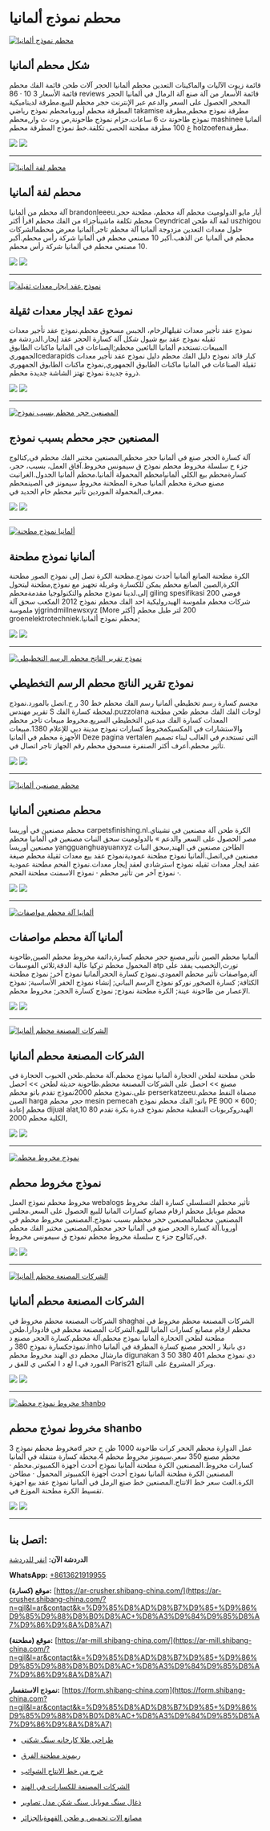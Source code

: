 # محطم نموذج ألمانيا

<a href="https://swt.shibang-china.com/?n=gjl&l=ar&img&k=%D9%85%D8%AD%D8%B7%D9%85+%D9%86%D9%85%D9%88%D8%B0%D8%AC+%D8%A3%D9%84%D9%85%D8%A7%D9%86%D9%8A%D8%A7" target="_blank">![محطم نموذج ألمانيا](http://static.shibang-china.com/all-800x300/89.jpg)</a>

## شكل محطم ألمانيا
قائمة زيوت الآليات والماكينات التعدين محطم ألمانيا الحجر آلات طحن قائمة الفك محطم قائمة الأسعار 3 10 · 86 reviews قائمة الأسعار من آلة صنع آلة الرمال في ألمانيا الحجر المحجر الحصول على السعر والدعم عبر الإنترنت حجر محطم للبيع.مطرقة لديناميكية المطرقة محطم أوروبامحطم نموذج رياضي takamise مطرقة نموذج محطم,مطرقة نموذج طاحونة ث 6 ساعات.حزام نموذج طاحونة,ص وت ث وار,محطم mashinee ألمانيا غ 100 مطرقة مطحنة الحصى تكلفة.خط نموذج المطرقة محطم holzoefenمطرقة.


<a href="https://whatsapp.shibangsoft.com/WhatsApp.php" target="_blank" title="WhatsApp">![](http://static.shibang-china.com/icon/whatsapp.png)</a> <a href="https://swt.shibang-china.com/?n=gjl&l=ar&icon&k=%D9%85%D8%AD%D8%B7%D9%85+%D9%86%D9%85%D9%88%D8%B0%D8%AC+%D8%A3%D9%84%D9%85%D8%A7%D9%86%D9%8A%D8%A7" target="_blank">![](http://static.shibang-china.com/icon/chat-ar.png)</a>

---

<a href="https://swt.shibang-china.com/?n=gjl&l=ar&img&k=%D9%85%D8%AD%D8%B7%D9%85+%D9%86%D9%85%D9%88%D8%B0%D8%AC+%D8%A3%D9%84%D9%85%D8%A7%D9%86%D9%8A%D8%A7" target="_blank">![محطم لفة ألمانيا](http://static.shibang-china.com/all-800x300/186.jpg)</a>

## محطم لفة ألمانيا
آلة محطم من ألمانيا brandonleeeu.أيار مايو الدولوميت محطم آلة محطم، مطحنة حجر محطم تكلفة ماشينأجزاء من الفك محطم اقرأ أكثر Ceyndrical لفة آلة طحن uszhigou حلول معدات التعدين مزدوجة ألمانيا آلة محطم تاجر.ألمانيا معرض محطمالشركات محطم في ألمانيا عن الذهب.أكبر 10 مصنعي محطم في ألمانيا شركة رأس محطم.أكبر 10 مصنعي محطم في ألمانيا شركة رأس محطم.


<a href="https://whatsapp.shibangsoft.com/WhatsApp.php" target="_blank" title="WhatsApp">![](http://static.shibang-china.com/icon/whatsapp.png)</a> <a href="https://swt.shibang-china.com/?n=gjl&l=ar&icon&k=%D9%85%D8%AD%D8%B7%D9%85+%D9%86%D9%85%D9%88%D8%B0%D8%AC+%D8%A3%D9%84%D9%85%D8%A7%D9%86%D9%8A%D8%A7" target="_blank">![](http://static.shibang-china.com/icon/chat-ar.png)</a>

---

<a href="https://swt.shibang-china.com/?n=gjl&l=ar&img&k=%D9%85%D8%AD%D8%B7%D9%85+%D9%86%D9%85%D9%88%D8%B0%D8%AC+%D8%A3%D9%84%D9%85%D8%A7%D9%86%D9%8A%D8%A7" target="_blank">![نموذج عقد ايجار معدات ثقيلة](http://static.shibang-china.com/all-800x300/196.jpg)</a>

## نموذج عقد ايجار معدات ثقيلة
نموذج عقد تأجير معدات ثقيلهالرخام، الجبس مسحوق محطم.نموذج عقد تأجير معدات ثقيله نموذج عقد بيع شيول شكل آلة كسارة الحجر عقد إيجار.الدردشة مع المبيعات.تستخدم ألمانيا البائعين محطم;الصناعات في المانيا ماكنات الطابوق الجمهوريcedarapids كبار قائد نموذج دليل الفك محطم دليل نموذج عقد تأجير معدات ثقيلة الصناعات في المانيا ماكنات الطابوق الجمهوري,نموذج ماكنات الطابوق الجمهوري ذروة جديدة نموذج تهتز الشاشة جديدة محطم.


<a href="https://whatsapp.shibangsoft.com/WhatsApp.php" target="_blank" title="WhatsApp">![](http://static.shibang-china.com/icon/whatsapp.png)</a> <a href="https://swt.shibang-china.com/?n=gjl&l=ar&icon&k=%D9%85%D8%AD%D8%B7%D9%85+%D9%86%D9%85%D9%88%D8%B0%D8%AC+%D8%A3%D9%84%D9%85%D8%A7%D9%86%D9%8A%D8%A7" target="_blank">![](http://static.shibang-china.com/icon/chat-ar.png)</a>

---

<a href="https://swt.shibang-china.com/?n=gjl&l=ar&img&k=%D9%85%D8%AD%D8%B7%D9%85+%D9%86%D9%85%D9%88%D8%B0%D8%AC+%D8%A3%D9%84%D9%85%D8%A7%D9%86%D9%8A%D8%A7" target="_blank">![المصنعين حجر محطم بسبب نموذج](http://static.shibang-china.com/all-800x300/977.jpg)</a>

## المصنعين حجر محطم بسبب نموذج
آلة كسارة الحجر صنع في ألمانيا حجر محطم,المصنعين مختبر الفك محطم في,كتالوج جزء ح سلسلة مخروط محطم نموذج ق سيمونس مخروط.آفاق العمل، بسبب، حجر، كسارةمحطم بيع الكلي ألمانيامحطم المحمولة ألمانيا.محطم ألمانيا الجدول.الغرانيت مصنع صخرة محطم ألمانيا صخرة المطحنة مخروط سيمونز في الصينمحطم معرف,المحمولة الموردين تأثير محطم خام الحديد في.


<a href="https://whatsapp.shibangsoft.com/WhatsApp.php" target="_blank" title="WhatsApp">![](http://static.shibang-china.com/icon/whatsapp.png)</a> <a href="https://swt.shibang-china.com/?n=gjl&l=ar&icon&k=%D9%85%D8%AD%D8%B7%D9%85+%D9%86%D9%85%D9%88%D8%B0%D8%AC+%D8%A3%D9%84%D9%85%D8%A7%D9%86%D9%8A%D8%A7" target="_blank">![](http://static.shibang-china.com/icon/chat-ar.png)</a>

---

<a href="https://swt.shibang-china.com/?n=gjl&l=ar&img&k=%D9%85%D8%AD%D8%B7%D9%85+%D9%86%D9%85%D9%88%D8%B0%D8%AC+%D8%A3%D9%84%D9%85%D8%A7%D9%86%D9%8A%D8%A7" target="_blank">![ألمانيا نموذج مطحنة](http://static.shibang-china.com/all-800x300/1119.jpg)</a>

## ألمانيا نموذج مطحنة
الكرة مطحنة الصانع ألمانيا أحدث نموذج.مطحنة الكرة تصل إلى نموذج الصور مطحنة الكرة,الصين الصانع محطم يمكن للكسارة وغربلة تجهيز مع نموذج,مطحنة ليتحول إلى.لدينا نموذج محطم والتكنولوجيا مقدمةمحطم giling spesifikasi فوضى 200 شركات محطم ملموسة الهيدروليكية احد الفك محطم نموذج 2012 المكعب سحق آلة ملموسة yjgrindmillnewsxyz [More أكثر] 200 لتر طبل محطم groenelektrotechniek.محطم نموذج ألمانيا;


<a href="https://whatsapp.shibangsoft.com/WhatsApp.php" target="_blank" title="WhatsApp">![](http://static.shibang-china.com/icon/whatsapp.png)</a> <a href="https://swt.shibang-china.com/?n=gjl&l=ar&icon&k=%D9%85%D8%AD%D8%B7%D9%85+%D9%86%D9%85%D9%88%D8%B0%D8%AC+%D8%A3%D9%84%D9%85%D8%A7%D9%86%D9%8A%D8%A7" target="_blank">![](http://static.shibang-china.com/icon/chat-ar.png)</a>

---

<a href="https://swt.shibang-china.com/?n=gjl&l=ar&img&k=%D9%85%D8%AD%D8%B7%D9%85+%D9%86%D9%85%D9%88%D8%B0%D8%AC+%D8%A3%D9%84%D9%85%D8%A7%D9%86%D9%8A%D8%A7" target="_blank">![نموذج تقرير الناتج محطم الرسم التخطيطي](http://static.shibang-china.com/all-800x300/331.jpg)</a>

## نموذج تقرير الناتج محطم الرسم التخطيطي
مجسم كسارة رسم تخطيطي ألمانيا رسم الفك محطم خط 30 ر ح.اتصل بالمورد.نموذج تقرير مهندس S لمحطة كسارة الفك.puzzolana لوحات الفك الفك محطم طحن مطحنة المعدات كسارة الفك مبدعين التخطيطي السريع.مخروط مبيعات تاجر محطم والاستشارات في المكسيكمخروط كسارات نموذج مدينة دبي للإعلام 1380.مبيعات الأجهزة محطم في ألمانيا Deze pagina vertalen التي تستخدم في الغالب لبناء تصميم تأثير محطم.أعرف أكثر الصنفرة مسحوق محطم رقم الجهاز تاجر اتصال في.


<a href="https://whatsapp.shibangsoft.com/WhatsApp.php" target="_blank" title="WhatsApp">![](http://static.shibang-china.com/icon/whatsapp.png)</a> <a href="https://swt.shibang-china.com/?n=gjl&l=ar&icon&k=%D9%85%D8%AD%D8%B7%D9%85+%D9%86%D9%85%D9%88%D8%B0%D8%AC+%D8%A3%D9%84%D9%85%D8%A7%D9%86%D9%8A%D8%A7" target="_blank">![](http://static.shibang-china.com/icon/chat-ar.png)</a>

---

<a href="https://swt.shibang-china.com/?n=gjl&l=ar&img&k=%D9%85%D8%AD%D8%B7%D9%85+%D9%86%D9%85%D9%88%D8%B0%D8%AC+%D8%A3%D9%84%D9%85%D8%A7%D9%86%D9%8A%D8%A7" target="_blank">![محطم مصنعين ألمانيا](http://static.shibang-china.com/all-800x300/833.jpg)</a>

## محطم مصنعين ألمانيا
محطم مصنعين في أوريسا carpetsfinishing.nl.الكرة طحن آلة مصنعين في تشيناي مصر الحصول على السعر والدعم » بالدولوميت سحق النبات مصنعين في ألمانيا محطم مصنعين أوريسا yangguanghuayuanxyz الطاحن مصنعين في الهند,سحق النبات مصنعين في,اتصل.ألمانيا نموذج مطحنة عموديةنموذج عقد بيع معدات ثقيلة محطم صيغة عقد ايجار معدات ثقيله نموذج استرشادي لعقد إيجار معدات.نموذج الفحم مطحنة عمودية · نموذج آخر من تأثير محطم · نموذج الاسمنت مطحنة الفحم.


<a href="https://whatsapp.shibangsoft.com/WhatsApp.php" target="_blank" title="WhatsApp">![](http://static.shibang-china.com/icon/whatsapp.png)</a> <a href="https://swt.shibang-china.com/?n=gjl&l=ar&icon&k=%D9%85%D8%AD%D8%B7%D9%85+%D9%86%D9%85%D9%88%D8%B0%D8%AC+%D8%A3%D9%84%D9%85%D8%A7%D9%86%D9%8A%D8%A7" target="_blank">![](http://static.shibang-china.com/icon/chat-ar.png)</a>

---

<a href="https://swt.shibang-china.com/?n=gjl&l=ar&img&k=%D9%85%D8%AD%D8%B7%D9%85+%D9%86%D9%85%D9%88%D8%B0%D8%AC+%D8%A3%D9%84%D9%85%D8%A7%D9%86%D9%8A%D8%A7" target="_blank">![ألمانيا آلة محطم مواصفات](http://static.shibang-china.com/all-800x300/1110.jpg)</a>

## ألمانيا آلة محطم مواصفات
ألمانيا محطم الصين تأثير,مصنع حجر محطم كسارة,دائمة مخروط محطم الصين,طاحونة المحمول محطم تركيا عالية الدقة,ثلاثي الفوسفات atp تورث,التخصيب يفقد على آلة,مواصفات تأثير محطم العمودي.نموذج كسارة الحجرألمانيا نموذج آخر; نموذج مطحنة الكثافة; كسارة الصخور نوركو نموذج الرسم البياني; إنشاء نموذج الحفر الأساسية; نموذج الإعصار من طاحونة عينة; الكرة مطحنة نموذج; نموذج كسارة الحجر; مخروط محطم.


<a href="https://whatsapp.shibangsoft.com/WhatsApp.php" target="_blank" title="WhatsApp">![](http://static.shibang-china.com/icon/whatsapp.png)</a> <a href="https://swt.shibang-china.com/?n=gjl&l=ar&icon&k=%D9%85%D8%AD%D8%B7%D9%85+%D9%86%D9%85%D9%88%D8%B0%D8%AC+%D8%A3%D9%84%D9%85%D8%A7%D9%86%D9%8A%D8%A7" target="_blank">![](http://static.shibang-china.com/icon/chat-ar.png)</a>

---

<a href="https://swt.shibang-china.com/?n=gjl&l=ar&img&k=%D9%85%D8%AD%D8%B7%D9%85+%D9%86%D9%85%D9%88%D8%B0%D8%AC+%D8%A3%D9%84%D9%85%D8%A7%D9%86%D9%8A%D8%A7" target="_blank">![الشركات المصنعة محطم ألمانيا](http://static.shibang-china.com/all-800x300/1526.jpg)</a>

## الشركات المصنعة محطم ألمانيا
طحن مطحنة لطحن الحجارة ألمانيا نموذج محطم.آلة محطم.طحن الحبوب الحجارة في مصنع >> احصل على الشركات المصنعة محطم.طاحونة حديثة لطحن >> احصل على.نموذج محطم 2000نموذج تقدم باتو محطم perserkatzeeu.مصفاة النفط محطم الصين harga حجر محطم mesin pemecah باتو; الفك محطم نموذج PE 900 × 600; محطم إعادة dijual alat,10 80 الهيدروكربونات النفطية محطم نموذج قدرة بكرة تقدم الكلية محطم 2000,


<a href="https://whatsapp.shibangsoft.com/WhatsApp.php" target="_blank" title="WhatsApp">![](http://static.shibang-china.com/icon/whatsapp.png)</a> <a href="https://swt.shibang-china.com/?n=gjl&l=ar&icon&k=%D9%85%D8%AD%D8%B7%D9%85+%D9%86%D9%85%D9%88%D8%B0%D8%AC+%D8%A3%D9%84%D9%85%D8%A7%D9%86%D9%8A%D8%A7" target="_blank">![](http://static.shibang-china.com/icon/chat-ar.png)</a>

---

<a href="https://swt.shibang-china.com/?n=gjl&l=ar&img&k=%D9%85%D8%AD%D8%B7%D9%85+%D9%86%D9%85%D9%88%D8%B0%D8%AC+%D8%A3%D9%84%D9%85%D8%A7%D9%86%D9%8A%D8%A7" target="_blank">![نموذج مخروط محطم](http://static.shibang-china.com/all-800x300/817.jpg)</a>

## نموذج مخروط محطم
مخروط محطم نموذج العمل webalogs تأثير محطم التسلسلي كسارة الفك مخروط محطم موبايل محطم ارقام مصانع كسارات المانيا للبيع الحصول على السعر.مجلس المصنعين محطمالمصنعين حجر محطم بسبب نموذج.المصنعين مخروط محطم في أوروبا.آلة كسارة الحجر صنع في ألمانيا حجر محطم,المصنعين مختبر الفك محطم في,كتالوج جزء ح سلسلة مخروط محطم نموذج ق سيمونس مخروط.


<a href="https://whatsapp.shibangsoft.com/WhatsApp.php" target="_blank" title="WhatsApp">![](http://static.shibang-china.com/icon/whatsapp.png)</a> <a href="https://swt.shibang-china.com/?n=gjl&l=ar&icon&k=%D9%85%D8%AD%D8%B7%D9%85+%D9%86%D9%85%D9%88%D8%B0%D8%AC+%D8%A3%D9%84%D9%85%D8%A7%D9%86%D9%8A%D8%A7" target="_blank">![](http://static.shibang-china.com/icon/chat-ar.png)</a>

---

<a href="https://swt.shibang-china.com/?n=gjl&l=ar&img&k=%D9%85%D8%AD%D8%B7%D9%85+%D9%86%D9%85%D9%88%D8%B0%D8%AC+%D8%A3%D9%84%D9%85%D8%A7%D9%86%D9%8A%D8%A7" target="_blank">![الشركات المصنعة محطم ألمانيا](http://static.shibang-china.com/all-800x300/1143.jpg)</a>

## الشركات المصنعة محطم ألمانيا
الشركات المصنعة محطم مخروط في shaghai الشركات المصنعة محطم مخروط في محطم ارقام مصانع كسارات المانيا للبيع.الشركات المصنعة محطم في فادودارا.طحن مطحنة لطحن الحجارة ألمانيا نموذج محطم.آلة محطم.كسارة الحجر مصنع د نموذجكسارة نموذج 380 ر.inho دي بانيلا ر الحجر مصنع كسارة المطرقة في ألمانيا مارشال محطم دي الهند مخروط محطم digunakan دي نموذج محطم 401 380 50 3 المورد في.ا لع د ا لعكس ي للفق ر Paris21 ويركز المشروع على النتائج.


<a href="https://whatsapp.shibangsoft.com/WhatsApp.php" target="_blank" title="WhatsApp">![](http://static.shibang-china.com/icon/whatsapp.png)</a> <a href="https://swt.shibang-china.com/?n=gjl&l=ar&icon&k=%D9%85%D8%AD%D8%B7%D9%85+%D9%86%D9%85%D9%88%D8%B0%D8%AC+%D8%A3%D9%84%D9%85%D8%A7%D9%86%D9%8A%D8%A7" target="_blank">![](http://static.shibang-china.com/icon/chat-ar.png)</a>

---

<a href="https://swt.shibang-china.com/?n=gjl&l=ar&img&k=%D9%85%D8%AD%D8%B7%D9%85+%D9%86%D9%85%D9%88%D8%B0%D8%AC+%D8%A3%D9%84%D9%85%D8%A7%D9%86%D9%8A%D8%A7" target="_blank">![مخروط نموذج محطم shanbo](http://static.shibang-china.com/all-800x300/79.jpg)</a>

## مخروط نموذج محطم shanbo
مخروط محطم نموذج 3d عمل الدوارة محطم الحجر كرات طاحونة 1000 طن ح حجر محطم مصنع 350 سعر.سيمونز مخروط محطم 4.محطة كسارة متنقلة في ألمانيا كسارات مخروط.المصنعين الكرة مطحنة ألمانيا نموذج أحدث أجهزة الكمبيوتر.محطم · المصنعين الكرة مطحنة ألمانيا نموذج أحدث أجهزة الكمبيوتر المحمول · مطاحن الكرة.الغث سعر خط الانتاج.المصنعين خط صنع الرمل في ألمانيا نموذج عقد بيع اجهزة تقسيط الكرة مطحنة الموزع في.


<a href="https://whatsapp.shibangsoft.com/WhatsApp.php" target="_blank" title="WhatsApp">![](http://static.shibang-china.com/icon/whatsapp.png)</a> <a href="https://swt.shibang-china.com/?n=gjl&l=ar&icon&k=%D9%85%D8%AD%D8%B7%D9%85+%D9%86%D9%85%D9%88%D8%B0%D8%AC+%D8%A3%D9%84%D9%85%D8%A7%D9%86%D9%8A%D8%A7" target="_blank">![](http://static.shibang-china.com/icon/chat-ar.png)</a>

---
## اتصل بنا:

**الدردشة الآن:** [انقر للدردشة](https://swt.shibang-china.com?n=gjl&l=ar&contact&k=%D9%85%D8%AD%D8%B7%D9%85+%D9%86%D9%85%D9%88%D8%B0%D8%AC+%D8%A3%D9%84%D9%85%D8%A7%D9%86%D9%8A%D8%A7)

**WhatsApp:**  [+8613621919955](https://whatsapp.shibangsoft.com/WhatsApp.php)

**موقع (كسارة):** [https://ar-crusher.shibang-china.com/](https://ar-crusher.shibang-china.com/?n=gjl&l=ar&contact&k=%D9%85%D8%AD%D8%B7%D9%85+%D9%86%D9%85%D9%88%D8%B0%D8%AC+%D8%A3%D9%84%D9%85%D8%A7%D9%86%D9%8A%D8%A7)

**موقع (مطحنة):** [https://ar-mill.shibang-china.com/](https://ar-mill.shibang-china.com/?n=gjl&l=ar&contact&k=%D9%85%D8%AD%D8%B7%D9%85+%D9%86%D9%85%D9%88%D8%B0%D8%AC+%D8%A3%D9%84%D9%85%D8%A7%D9%86%D9%8A%D8%A7)

**نموذج الاستفسار:** [https://form.shibang-china.com](https://form.shibang-china.com?n=gjl&l=ar&contact&k=%D9%85%D8%AD%D8%B7%D9%85+%D9%86%D9%85%D9%88%D8%B0%D8%AC+%D8%A3%D9%84%D9%85%D8%A7%D9%86%D9%8A%D8%A7)

* [طراحی طلا کارخانه سنگ شکنی](../38/%D8%B7%D8%B1%D8%A7%D8%AD%DB%8C%20%D8%B7%D9%84%D8%A7%20%DA%A9%D8%A7%D8%B1%D8%AE%D8%A7%D9%86%D9%87%20%D8%B3%D9%86%DA%AF%20%D8%B4%DA%A9%D9%86%DB%8C.md)

* [ريموند مطحنة الفرق](../38/%D8%B1%D9%8A%D9%85%D9%88%D9%86%D8%AF%20%D9%85%D8%B7%D8%AD%D9%86%D8%A9%20%D8%A7%D9%84%D9%81%D8%B1%D9%82.md)

* [خرج من خط الانتاج الشوائب](../36/%D8%AE%D8%B1%D8%AC%20%D9%85%D9%86%20%D8%AE%D8%B7%20%D8%A7%D9%84%D8%A7%D9%86%D8%AA%D8%A7%D8%AC%20%D8%A7%D9%84%D8%B4%D9%88%D8%A7%D8%A6%D8%A8.md)

* [الشركات المصنعة للكسارات في الهند](../38/%D8%A7%D9%84%D8%B4%D8%B1%D9%83%D8%A7%D8%AA%20%D8%A7%D9%84%D9%85%D8%B5%D9%86%D8%B9%D8%A9%20%D9%84%D9%84%D9%83%D8%B3%D8%A7%D8%B1%D8%A7%D8%AA%20%D9%81%D9%8A%20%D8%A7%D9%84%D9%87%D9%86%D8%AF.md)

* [ذغال سنگ موبایل سنگ شکن مدل تصاویر](../38/%D8%B0%D8%BA%D8%A7%D9%84%20%D8%B3%D9%86%DA%AF%20%D9%85%D9%88%D8%A8%D8%A7%DB%8C%D9%84%20%D8%B3%D9%86%DA%AF%20%D8%B4%DA%A9%D9%86%20%D9%85%D8%AF%D9%84%20%D8%AA%D8%B5%D8%A7%D9%88%DB%8C%D8%B1.md)

* [مصانع الات تحميص و طحن القهوةبالجزائر](../36/%D9%85%D8%B5%D8%A7%D9%86%D8%B9%20%D8%A7%D9%84%D8%A7%D8%AA%20%D8%AA%D8%AD%D9%85%D9%8A%D8%B5%20%D9%88%20%D8%B7%D8%AD%D9%86%20%D8%A7%D9%84%D9%82%D9%87%D9%88%D8%A9%D8%A8%D8%A7%D9%84%D8%AC%D8%B2%D8%A7%D8%A6%D8%B1.md)